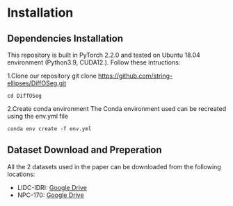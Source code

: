 # Installation

## Dependencies Installation
This repository is built in PyTorch 2.2.0 and tested on Ubuntu 18.04 environment (Python3.9, CUDA12.). Follow these intructions:

1.Clone our repository
git clone https://github.com/string-ellipses/DiffOSeg.git
```
cd DiffOSeg
```
2.Create conda environment The Conda environment used can be recreated using the env.yml file
```
conda env create -f env.yml
```

## Dataset Download and Preperation
All the 2 datasets used in the paper can be downloaded from the following locations:

- LIDC-IDRI: [Google Drive](https://drive.google.com/file/d/1ilUq1j3_q0A-0QLHQfVoAei9GW6IOr3D/view?usp=drive_link)
- NPC-170: [Google Drive](https://drive.google.com/file/d/1dW1AN-g_6Bldnd3PC0vFT6sylyaE_NiJ/view?usp=drive_link)